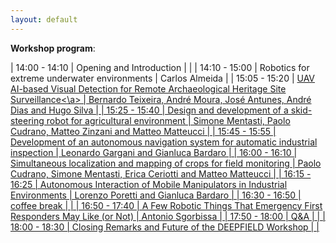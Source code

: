 ```yaml
---
layout: default
---
```


**Workshop program**:

| 14:00 - 14:10 | Opening and Introduction                                                           |                                                                         |
| 14:10 - 15:00 | Robotics for extreme underwater environments                                      | Carlos Almeida                                                          |
| 15:05 - 15:20 | <a href=''>UAV AI-based Visual Detection for Remote Archaeological Heritage Site Surveillance<\a> | Bernardo Teixeira, André Moura, José Antunes, André Dias and Hugo Silva |
| 15:25 - 15:40 | Design and development of a skid-steering robot for agricultural environment       | Simone Mentasti, Paolo Cudrano, Matteo Zinzani and Matteo Matteucci     |
| 15:45 - 15:55 | Development of an autonomous navigation system for automatic industrial inspection | Leonardo Gargani and Gianluca Bardaro                                   |
| 16:00 - 16:10 | Simultaneous localization and mapping of crops for field monitoring                | Paolo Cudrano, Simone Mentasti, Erica Ceriotti and Matteo Matteucci     |
| 16:15 - 16:25 | Autonomous Interaction of Mobile Manipulators in Industrial Environments           | Lorenzo Poretti and Gianluca Bardaro                                    |
| 16:30 - 16:50 | coffee break                                                                       |                                                                         |
| 16:50 - 17:40 | A Few Robotic Things That Emergency First Responders May Like (or Not)             | Antonio Sgorbissa                                                       |
| 17:50 - 18:00 | Q&A                                                                                |                                                                         |
| 18:00 - 18:30 | Closing Remarks and Future of the DEEPFIELD Workshop                               |                                                                         |

